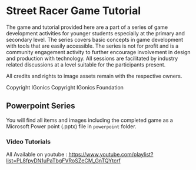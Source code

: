 # Street Racer Game Tutorial 

The game and tutorial provided here are a part of a series of game development activities for younger students especially at the primary and secondary level. The series covers basic concepts in game development with tools that are easily accessible. The series is not for profit and is a community engagement activity to further encourage involvement in design and production with technology. All sessions are facilitated by industry related discussions at a level suitable for the participants present.

All credits and rights to image assets remain with the respective owners.

Copyright IGonics
Copyright IGonics Foundation

## Powerpoint Series

You will find all items and images including the completed game as a Microsoft Power point (.pptx) file in `powerpoint` folder.

### Video Tutorials

All Available on youtube : https://www.youtube.com/playlist?list=PL8fpyDN1uPaTbgFVRoSZeCM_GnTQYtcrf




